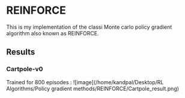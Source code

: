 # REINFORCE 
This is my implementation of the classi Monte carlo policy gradient algorithm also known as REINFORCE.

## Results

### Cartpole-v0
Trained for 800 episodes : 
![image](/home/kandpal/Desktop/RL Algorithms/Policy gradient methods/REINFORCE/Cartpole_result.png)